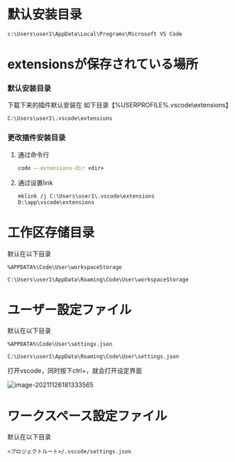 # 默认安装目录

`c:\Users\user1\AppData\Local\Programs\Microsoft VS Code`

# extensionsが保存されている場所



### 默认安装目录

下载下来的插件默认安装在 如下目录【%USERPROFILE%\.vscode\extensions】

```
C:\Users\user1\.vscode\extensions
```

### 更改插件安装目录

1. 通过命令行

   ```bat
   code --extensions-dir <dir>
   ```

   

2. 通过设置link

   ```shell
   mklink /j C:\Users\user1\.vscode\extensions D:\app\vscode\extensions
   ```

   

# 工作区存储目录

默认在以下目录

`%APPDATA%\Code\User\workspaceStorage`

`C:\Users\user1\AppData\Roaming\Code\User\workspaceStorage`

# ユーザー設定ファイル

默认在以下目录

`%APPDATA%\Code\User\settings.json`

`C:\Users\user1\AppData\Roaming\Code\User\settings.json`

打开vscode，同时按下ctrl+，就会打开设定界面

![image-20211126181333565](D:\github\knowhow\tools\vs-code设定.assets\image-20211126181333565.png)

# ワークスペース設定ファイル

默认在以下目录

`<プロジェクトルート>/.vscode/settings.json`

